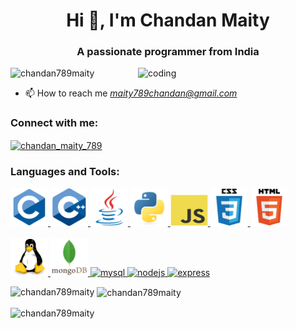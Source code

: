 <h1 align="center">Hi 👋, I'm Chandan Maity</h1>
<h3 align="center">A passionate programmer from India</h3>
<img align="right" alt="coding" width="300"
    src="https://img.freepik.com/free-vector/man-sitting-desktop-pc-computer-screen_3446-328.jpg?size=626&ext=jpg&ga=GA1.1.1536215559.1703188933&semt=ais">

<p align="left"> <img
        src="https://komarev.com/ghpvc/?username=chandan789maity&label=Profile%20views&color=0e75b6&style=flat"
        alt="chandan789maity" /> </p>

- 📫 How to reach me *maity789chandan@gmail.com*

<h3 align="left">Connect with me:</h3>
<p align="left">
    <a href="https://instagram.com/chandan_maity_789" target="blank"><img align="center"
            src="https://raw.githubusercontent.com/rahuldkjain/github-profile-readme-generator/master/src/images/icons/Social/instagram.svg"
            alt="chandan_maity_789" height="30" width="40" /></a>
</p>

<h3 align="left">Languages and Tools:</h3>
<p align="left"> <a href="https://www.cprogramming.com/" target="_blank" rel="noreferrer"> <img
            src="https://raw.githubusercontent.com/devicons/devicon/master/icons/c/c-original.svg" alt="c" width="60"
            height="60" /> </a> <a href="https://www.w3schools.com/cpp/" target="_blank" rel="noreferrer"> <img
            src="https://raw.githubusercontent.com/devicons/devicon/master/icons/cplusplus/cplusplus-original.svg"
            alt="cplusplus" width="60" height="60" /> </a> <a href="https://www.w3schools.com/css/" target="_blank"
        rel="noreferrer"> 
        <img src="https://raw.githubusercontent.com/devicons/devicon/master/icons/java/java-original.svg" alt="java"
            width="60" height="60" /> </a> <a href="https://developer.mozilla.org/en-US/docs/Web/JavaScript"
        target="_blank" rel="noreferrer"><img
            src="https://raw.githubusercontent.com/devicons/devicon/master/icons/python/python-original.svg"
            alt="python" width="60" height="60" /> <img
            src="https://raw.githubusercontent.com/devicons/devicon/master/icons/javascript/javascript-original.svg"
            alt="javascript" width="60" height="50"/> </a> <a href="https://www.linux.org/" target="_blank"
        rel="noreferrer"><img
            src="https://raw.githubusercontent.com/devicons/devicon/master/icons/css3/css3-original-wordmark.svg"
            alt="css3" width="60" height="60" /> </a> <a href="https://expressjs.com" target="_blank" rel="noreferrer"> <img
            src="https://raw.githubusercontent.com/devicons/devicon/master/icons/html5/html5-original-wordmark.svg"
            alt="html5" width="60" height="60" /> </a> <a href="https://www.java.com" target="_blank" rel="noreferrer"><br><br><img
            src="https://raw.githubusercontent.com/devicons/devicon/master/icons/linux/linux-original.svg" alt="linux"
            width="60" height="60" /> </a> <a href="https://www.mongodb.com/" target="_blank" rel="noreferrer"> <img
            src="https://raw.githubusercontent.com/devicons/devicon/master/icons/mongodb/mongodb-original-wordmark.svg"
            alt="mongodb" width="60" height="60" /> </a> <a href="https://www.mysql.com/" target="_blank"
        rel="noreferrer"> <img
            src="https://encrypted-tbn0.gstatic.com/images?q=tbn:ANd9GcRF0JyEseDSZiu5-D6s0c7E2SEbvMq_nE8AODwecvtJR7f5Hg2D&s"
            alt="mysql" width="60" height="60" /> </a> <a href="https://nodejs.org" target="_blank" rel="noreferrer">
        <img src="https://cdn4.iconfinder.com/data/icons/logos-3/454/nodejs-new-pantone-white-512.png"
            alt="nodejs" width="60" height="60" /> </a> <a href="https://www.python.org" target="_blank"
        rel="noreferrer"> 
            <img src="https://encrypted-tbn0.gstatic.com/images?q=tbn:ANd9GcSFZzAEsnTFKY_VO7lJH6iCELUktrDqzZ-ydCz9ypt9zxcgRzhd&s"
            alt="express" width="60" height="60" /> </a> <a href="https://www.w3.org/html/" target="_blank"
        rel="noreferrer"></a> </p>

<p><img align="left"
        src="https://github-readme-stats.vercel.app/api/top-langs?username=chandan789maity&show_icons=true&locale=en&layout=compact"
        alt="chandan789maity" /></p>

<p>&nbsp;<img align="center"
        src="https://github-readme-stats.vercel.app/api?username=chandan789maity&show_icons=true&locale=en"
        alt="chandan789maity" /></p>

<p><img align="center" src="https://github-readme-streak-stats.herokuapp.com/?user=chandan789maity&"
        alt="chandan789maity" /></p>
